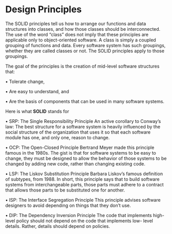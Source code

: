 # Design Principles

The SOLID principles tell us how to arrange our functions and data structures into classes, and how
those classes should be interconnected. The use of the word “class” does not imply that these
principles are applicable only to object-oriented software. A class is simply a coupled grouping of
functions and data. Every software system has such groupings, whether they are called classes or not.
The SOLID principles apply to those groupings.

The goal of the principles is the creation of mid-level software structures that:

• Tolerate change,

• Are easy to understand, and

• Are the basis of components that can be used in many software systems.

Here is what **SOLID** stands for

• SRP: The Single Responsibility Principle
An active corollary to Conway’s law: The best structure for a software system is heavily influenced
by the social structure of the organization that uses it so that each software module has one, and only
one, reason to change.

• OCP: The Open-Closed Principle
Bertrand Meyer made this principle famous in the 1980s. The gist is that for software systems to be
easy to change, they must be designed to allow the behavior of those systems to be changed by
adding new code, rather than changing existing code.

• LSP: The Liskov Substitution Principle
Barbara Liskov’s famous definition of subtypes, from 1988. In short, this principle says that to build
software systems from interchangeable parts, those parts must adhere to a contract that allows those
parts to be substituted one for another.

• ISP: The Interface Segregation Principle
This principle advises software designers to avoid depending on things that they don’t use.

• DIP: The Dependency Inversion Principle
The code that implements high-level policy should not depend on the code that implements low-
level details. Rather, details should depend on policies.
